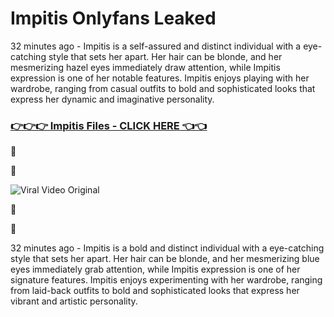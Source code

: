 # Impitis Onlyfans Leaked

<p>32 minutes ago - Impitis is a self-assured and distinct individual with a eye-catching style that sets her apart. Her hair can be blonde, and her mesmerizing hazel eyes immediately draw attention, while Impitis expression is one of her notable features. Impitis enjoys playing with her wardrobe, ranging from casual outfits to bold and sophisticated looks that express her dynamic and imaginative personality.</p><p>
<h3><a href="https://fansleaks.com-getfree.pro/impitis" rel="nofollow">👉👉👉 Impitis Files - CLICK HERE 👈👈</a></h3>
<p>🔻</p>
<p>🔻</p> <p>
<a href="https://fansleaks.com-getfree.pro/impitis" rel="nofollow"><img src="https://i.imgur.com/0ZbtXZ5.gif" alt="Viral Video Original" style="max-width: 100%; display: inline-block;" data-target="animated-image.originalImage"></a>
<p>🔻</p>
<p>🔻</p> <p>32 minutes ago - Impitis is a bold and distinct individual with a eye-catching style that sets her apart. Her hair can be blonde, and her mesmerizing blue eyes immediately grab attention, while Impitis expression is one of her signature features. Impitis enjoys experimenting with her wardrobe, ranging from laid-back outfits to bold and sophisticated looks that express her vibrant and artistic personality.</p>